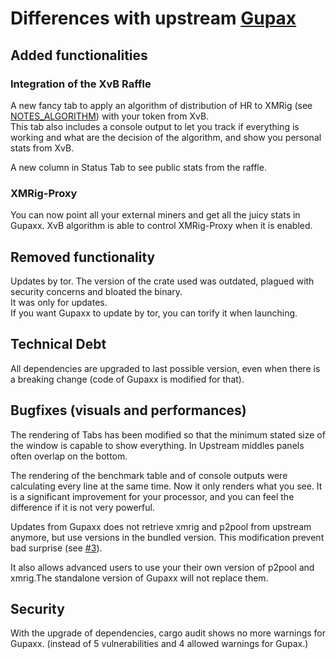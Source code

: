 # Differences with upstream [Gupax](https://github.com/hinto-janai/gupax)

## Added functionalities
### Integration of the XvB Raffle
A new fancy tab to apply an algorithm of distribution of HR to XMRig (see [NOTES_ALGORITHM](NOTES_ALGORITHMS)) with your token from XvB.  
This tab also includes a console output to let you track if everything is working and what are the decision of the algorithm, and show you personal stats from XvB.

A new column in Status Tab to see public stats from the raffle.
### XMRig-Proxy
You can now point all your external miners and get all the juicy stats in Gupaxx. XvB algorithm is able to control XMRig-Proxy when it is enabled.

## Removed functionality
Updates by tor. The version of the crate used was outdated, plagued with security concerns and bloated the binary.  
It was only for updates.  
If you want Gupaxx to update by tor, you can torify it when launching.

## Technical Debt
All dependencies are upgraded to last possible version, even when there is a breaking change (code of Gupaxx is modified for that).

## Bugfixes (visuals and performances)
The rendering of Tabs has been modified so that the minimum stated size of the window is capable to show everything. In Upstream middles panels often overlap on the bottom.

The rendering of the benchmark table and of console outputs were calculating every line at the same time. Now it only renders what you see. It is a significant improvement for your processor, and you can feel the difference if it is not very powerful.

Updates from Gupaxx does not retrieve xmrig and p2pool from upstream anymore, but use versions in the bundled version. This modification prevent bad surprise (see [#3](https://github.com/Cyrix126/gupaxx/issues/3)).

It also allows advanced users to use your their own version of p2pool and xmrig.The standalone version of Gupaxx will not replace them.

## Security
With the upgrade of dependencies, cargo audit shows no more warnings for Gupaxx. (instead of 5 vulnerabilities and 4 allowed warnings for Gupax.) 
